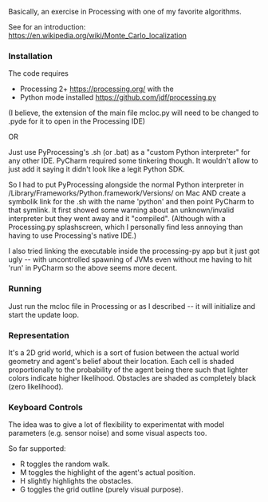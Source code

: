 Basically, an exercise in Processing with one of my favorite algorithms. 

See for an introduction: https://en.wikipedia.org/wiki/Monte_Carlo_localization

### Installation
The code requires 
- Processing 2+ https://processing.org/ with the 
- Python mode installed https://github.com/jdf/processing.py 

(I believe, the extension of the main file mcloc.py will need to be changed to .pyde for it to open in the Processing IDE)

OR

Just use PyProcessing's .sh (or .bat) as a "custom Python interpreter" for any other IDE. PyCharm required some tinkering though. It wouldn't allow to just add it saying it didn't look like a legit Python SDK.

So I had to put PyProcessing alongside the normal Python interpreter in 
/Library/Frameworks/Python.framework/Versions/ on Mac AND create a symbolik link for the .sh with the name 'python' and then point PyCharm to that symlink. It first showed some warning about an unknown/invalid interpreter but they went away and it "compiled". (Although with a Processing.py splashscreen, which I personally find less annoying than having to use Processing's native IDE.) 

I also tried linking the executable inside the processing-py app but it just got ugly -- with uncontrolled spawning of JVMs even without me having to hit 'run' in PyCharm so the above seems more decent.

### Running
Just run the mcloc file in Processing or as I described -- it will initialize and start the update loop. 

### Representation
It's a 2D grid world, which is a sort of fusion between the actual world geometry and agent's belief about their location. Each cell is shaded proportionally to the probability of the agent being there such that lighter colors indicate higher likelihood. Obstacles are shaded as completely black (zero likelihood).

### Keyboard Controls
The idea was to give a lot of flexibility to experimentat with model parameters (e.g. sensor noise) and some visual aspects too.

So far supported:
- R toggles the random walk.
- M toggles the highlight of the agent's actual position.
- H slightly highlights the obstacles.
- G toggles the grid outline (purely visual purpose).
